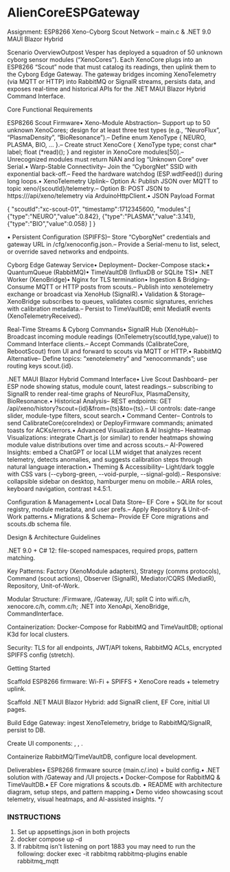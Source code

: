 # AlienCoreESPGateway

Assignment: ESP8266 Xeno-Cyborg Scout Network – main.c & .NET 9.0 MAUI Blazor Hybrid

Scenario OverviewOutpost Vesper has deployed a squadron of 50 unknown cyborg sensor modules (“XenoCores”). Each XenoCore plugs into an ESP8266 “Scout” node that must catalog its readings,
then uplink them to the Cyborg Edge Gateway. The gateway bridges incoming XenoTelemetry (via MQTT or HTTP) into RabbitMQ or SignalR streams, persists data, and exposes real-time and historical 
APIs for the .NET MAUI Blazor Hybrid Command Interface.

Core Functional Requirements

ESP8266 Scout Firmware• Xeno-Module Abstraction– Support up to 50 unknown XenoCores; design for at least three test types (e.g., “NeuroFlux”, “PlasmaDensity”, “BioResonance”).– Define 
enum XenoType { NEURO, PLASMA, BIO, … }.– Create struct XenoCore { XenoType type; const char* label; float (*read)(); } and register in XenoCore modules[50].– Unrecognized modules must 
return NAN and log “Unknown Core” over Serial.• Warp-Stable Connectivity– Join the “CyborgNet” SSID with exponential back-off.– Feed the hardware watchdog (ESP.wdtFeed()) during long loops.• XenoTelemetry 
Uplink– Option A: Publish JSON over MQTT to topic xeno/{scoutId}/telemetry.– Option B: POST JSON to https://<gateway>/api/xeno/telemetry via ArduinoHttpClient.• JSON Payload Format

{
  "scoutId":"xc-scout-01",
  "timestamp":1712345600,
  "modules":[
    {"type":"NEURO","value":0.842},
    {"type":"PLASMA","value":3.141},
    {"type":"BIO","value":0.058}
  ]
}

• Persistent Configuration (SPIFFS)– Store “CyborgNet” credentials and gateway URL in /cfg/xenoconfig.json.– Provide a Serial-menu to list, select, or override saved networks and endpoints.

Cyborg Edge Gateway Service• Deployment– Docker-Compose stack:• QuantumQueue (RabbitMQ)• TimeVaultDB (InfluxDB or SQLite TS)• .NET Worker (XenoBridge)• Nginx for TLS termination• Ingestion & 
Bridging– Consume MQTT or HTTP posts from scouts.– Publish into xenotelemetry exchange or broadcast via XenoHub (SignalR).• Validation & Storage– XenoBridge subscribes to queues, validates cosmic 
signatures, enriches with calibration metadata.– Persist to TimeVaultDB; emit MediatR events (XenoTelemetryReceived).

Real-Time Streams & Cyborg Commands• SignalR Hub (XenoHub)– Broadcast incoming module readings (OnTelemetry(scoutId,type,value)) to Command Interface clients.– Accept Commands (CalibrateCore, 
RebootScout) from UI and forward to scouts via MQTT or HTTP.• RabbitMQ Alternative– Define topics: “xenotelemetry” and “xenocommands”; use routing keys scout.{id}.

.NET MAUI Blazor Hybrid Command Interface• Live Scout Dashboard– <ScoutCard> per ESP node showing status, module count, latest readings.– <FluxChart> subscribing to SignalR to render real-time 
graphs of NeuroFlux, PlasmaDensity, BioResonance.• Historical Analysis– REST endpoints: GET /api/xeno/history?scout={id}&from={ts}&to={ts}.– UI controls: date-range slider, module-type filters, 
scout search.• Command Center– Controls to send CalibrateCore(coreIndex) or DeployFirmware commands; animated toasts for ACKs/errors.• Advanced Visualization & AI Insights– Heatmap Visualizations: 
integrate Chart.js (or similar) to render heatmaps showing module value distributions over time and across scouts.– AI-Powered Insights: embed a ChatGPT or local LLM widget that analyzes recent telemetry,
detects anomalies, and suggests calibration steps through natural language interaction.• Theming & Accessibility– Light/dark toggle with CSS vars (--cyborg-green, --void-purple, --signal-gold).– Responsive: 
collapsible sidebar on desktop, hamburger menu on mobile.– ARIA roles, keyboard navigation, contrast ≥4.5:1.

Configuration & Management• Local Data Store– EF Core + SQLite for scout registry, module metadata, and user prefs.– Apply Repository & Unit-of-Work patterns.• Migrations & Schema– Provide EF Core 
migrations and scouts.db schema file.

Design & Architecture Guidelines

.NET 9.0 + C# 12: file-scoped namespaces, required props, pattern matching.

Key Patterns: Factory (XenoModule adapters), Strategy (comms protocols), Command (scout actions), Observer (SignalR), Mediator/CQRS (MediatR), Repository, Unit-of-Work.

Modular Structure: /Firmware, /Gateway, /UI; split C into wifi.c/h, xenocore.c/h, comm.c/h; .NET into XenoApi, XenoBridge, CommandInterface.

Containerization: Docker-Compose for RabbitMQ and TimeVaultDB; optional K3d for local clusters.

Security: TLS for all endpoints, JWT/API tokens, RabbitMQ ACLs, encrypted SPIFFS config (stretch).

Getting Started

Scaffold ESP8266 firmware: Wi-Fi + SPIFFS + XenoCore reads + telemetry uplink.

Scaffold .NET MAUI Blazor Hybrid: add SignalR client, EF Core, initial UI pages.

Build Edge Gateway: ingest XenoTelemetry, bridge to RabbitMQ/SignalR, persist to DB.

Create UI components: <ScoutCard>, <FluxChart>, <CommandPanel>.

Containerize RabbitMQ/TimeVaultDB, configure local development.

Deliverables• ESP8266 firmware source (main.c/.ino) + build config.• .NET solution with /Gateway and /UI projects.• Docker-Compose for RabbitMQ & TimeVaultDB.• EF Core migrations & scouts.db.
• README with architecture diagram, setup steps, and pattern mapping.• Demo video showcasing scout telemetry, visual heatmaps, and AI-assisted insights.
*/

### INSTRUCTIONS ###
1. Set up appsettings.json in both projects
2. docker compose up -d
3. If rabbitmq isn't listening on port 1883 you may need to run the following:
     docker exec -it rabbitmq rabbitmq-plugins enable rabbitmq_mqtt
